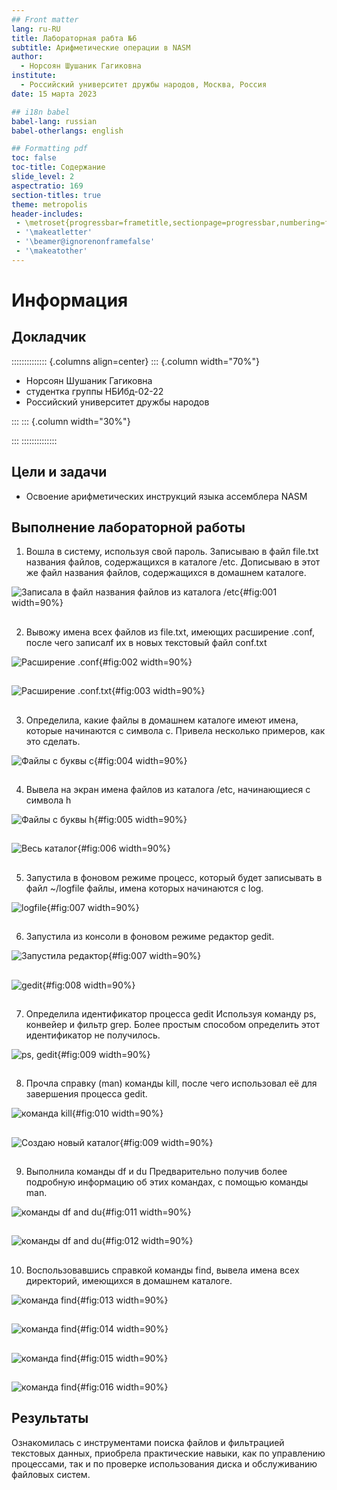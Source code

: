 ```yaml
---
## Front matter
lang: ru-RU
title: Лабораторная рабта №6
subtitle: Арифметические операции в NASM
author:
  - Норсоян Шушаник Гагиковна
institute:
  - Российский университет дружбы народов, Москва, Россия
date: 15 марта 2023

## i18n babel
babel-lang: russian
babel-otherlangs: english

## Formatting pdf
toc: false
toc-title: Содержание
slide_level: 2
aspectratio: 169
section-titles: true
theme: metropolis
header-includes:
 - \metroset{progressbar=frametitle,sectionpage=progressbar,numbering=fraction}
 - '\makeatletter'
 - '\beamer@ignorenonframefalse'
 - '\makeatother'
---
```


# Информация

## Докладчик

:::::::::::::: {.columns align=center}
::: {.column width="70%"}

  * Норсоян Шушаник Гагиковна
  * студентка группы НБИбд-02-22
  * Российский университет дружбы народов

:::
::: {.column width="30%"}

:::
::::::::::::::


## Цели и задачи

- Освоение арифметических инструкций языка ассемблера NASM

## Выполнение лабораторной работы

1. Вошла в систему, используя свой пароль. Записываю в файл file.txt названия файлов, содержащихся в каталоге /etc. Дописываю в этот же файл названия файлов, содержащихся в домашнем каталоге.

![Записала в файл названия файлов из каталога /etc](image/1.png){#fig:001 width=90%}

##

2. Вывожу имена всех файлов из file.txt, имеющих расширение .conf, после чего записалf их в новых текстовый файл conf.txt 

![Расширение .conf](image/2.png){#fig:002 width=90%}

## 

![Расширение  .conf.txt](image/3.png){#fig:003 width=90%}

##

3. Определила, какие файлы в домашнем каталоге имеют имена, которые начинаются с символа с. Привела несколько примеров, как это сделать.

![Файлы с буквы с](image/4.png){#fig:004 width=90%}

##

4. Вывела на экран имена файлов из каталога /etc, начинающиеся с символа h

![Файлы с буквы h](image/5.png){#fig:005 width=90%}

##

![Весь каталог](image/6.png){#fig:006 width=90%}

##

5. Запустила в фоновом режиме процесс, который будет записывать в файл ~/logfile файлы, имена которых начинаются с log. 

![ logfile](image/7.png){#fig:007 width=90%}

##

6. Запустила из консоли в фоновом режиме редактор gedit. 

![Запустила редактор](image/7.png){#fig:007 width=90%}

##

![gedit](image/8.png){#fig:008 width=90%}

##

7. Определила идентификатор процесса gedit Используя команду ps, конвейер и фильтр grep. Более простым способом определить этот идентификатор не
получилось.

![ps, gedit](image/9.png){#fig:009 width=90%}

##

8. Прочла справку (man) команды kill, после чего использовал её для завершения процесса gedit.

![команда kill](image/10.png){#fig:010 width=90%}

##

![Создаю новый каталог](image/9.png){#fig:009 width=90%}

##

9. Выполнила команды df и du Предварительно получив более подробную информацию об этих командах, с помощью команды man.

![ команды df and du](image/11.png){#fig:011 width=90%}

##

![ команды df and du](image/12.png){#fig:012 width=90%}

##

10. Воспользовавшись справкой команды find, вывела имена всех директорий, имеющихся в домашнем каталоге.

![ команда find](image/13.png){#fig:013 width=90%}

##

![ команда find](image/14.png){#fig:014 width=90%}

##

![ команда find](image/15.png){#fig:015 width=90%}

##

![ команда find](image/16.png){#fig:016 width=90%}

## Результаты

Ознакомилась с инструментами поиска файлов и фильтрацией текстовых данных, приобрела практические навыки, как по управлению процессами, так и по
проверке использования диска и обслуживанию файловых систем.

